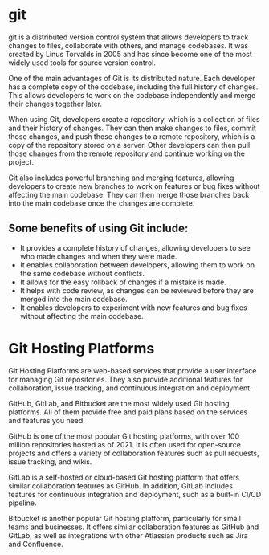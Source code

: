 # git

git is a distributed version control system that allows developers to track changes to files, collaborate with others, and manage codebases. It was created by Linus Torvalds in 2005 and has since become one of the most widely used tools for source version control.

One of the main advantages of Git is its distributed nature. Each developer has a complete copy of the codebase, including the full history of changes. This allows developers to work on the codebase independently and merge their changes together later.

When using Git, developers create a repository, which is a collection of files and their history of changes. They can then make changes to files, commit those changes, and push those changes to a remote repository, which is a copy of the repository stored on a server. Other developers can then pull those changes from the remote repository and continue working on the project.

Git also includes powerful branching and merging features, allowing developers to create new branches to work on features or bug fixes without affecting the main codebase. They can then merge those branches back into the main codebase once the changes are complete.

## Some benefits of using Git include:

- It provides a complete history of changes, allowing developers to see who made changes and when they were made.
- It enables collaboration between developers, allowing them to work on the same codebase without conflicts.
- It allows for the easy rollback of changes if a mistake is made.
- It helps with code review, as changes can be reviewed before they are merged into the main codebase.
- It enables developers to experiment with new features and bug fixes without affecting the main codebase.

# Git Hosting Platforms

Git Hosting Platforms are web-based services that provide a user interface for managing Git repositories. They also provide additional features for collaboration, issue tracking, and continuous integration and deployment.

GitHub, GitLab, and Bitbucket are the most widely used Git hosting platforms. All of them provide free and paid plans based on the services and features you need.

GitHub is one of the most popular Git hosting platforms, with over 100 million repositories hosted as of 2021. It is often used for open-source projects and offers a variety of collaboration features such as pull requests, issue tracking, and wikis.

GitLab is a self-hosted or cloud-based Git hosting platform that offers similar collaboration features as GitHub. In addition, GitLab includes features for continuous integration and deployment, such as a built-in CI/CD pipeline.

Bitbucket is another popular Git hosting platform, particularly for small teams and businesses. It offers similar collaboration features as GitHub and GitLab, as well as integrations with other Atlassian products such as Jira and Confluence.
